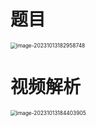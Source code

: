 # 题目

<img src="https://cvp.oss-cn-shanghai.aliyuncs.com/picgo/202310131829931.png" alt="image-20231013182958748" style="zoom: 60%;" />



# 视频解析

<img src="https://cvp.oss-cn-shanghai.aliyuncs.com/picgo/202310131844137.png" alt="image-20231013184403905" style="zoom:60%;" />